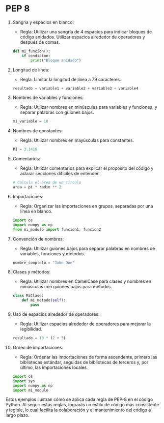 # PEP 8

1. Sangría y espacios en blanco:
   - Regla: Utilizar una sangría de 4 espacios para indicar bloques de código anidados. Utilizar espacios alrededor de operadores y después de comas.
   ```python
   def mi_funcion():
       if condicion:
           print("Bloque anidado")
   ```

2. Longitud de línea:
   - Regla: Limitar la longitud de línea a 79 caracteres.
   ```python
   resultado = variable1 + variable2 + variable3 + variable4
   ```

3. Nombres de variables y funciones:
   - Regla: Utilizar nombres en minúsculas para variables y funciones, y separar palabras con guiones bajos.
   ```python
   mi_variable = 10
   ```

4. Nombres de constantes:
   - Regla: Utilizar nombres en mayúsculas para constantes.
   ```python
   PI = 3.1416
   ```

5. Comentarios:
   - Regla: Utilizar comentarios para explicar el propósito del código y aclarar secciones difíciles de entender.
   ```python
   # Calcula el área de un círculo
   area = pi * radio ** 2
   ```

6. Importaciones:
   - Regla: Organizar las importaciones en grupos, separadas por una línea en blanco.
   ```python
   import os
   import numpy as np
   from mi_modulo import funcion1, funcion2
   ```

7. Convención de nombres:
   - Regla: Utilizar guiones bajos para separar palabras en nombres de variables, funciones y métodos.
   ```python
   nombre_completo = "John Doe"
   ```

8. Clases y métodos:
   - Regla: Utilizar nombres en CamelCase para clases y nombres en minúsculas con guiones bajos para métodos.
   ```python
   class MiClase:
       def mi_metodo(self):
           pass
   ```

9. Uso de espacios alrededor de operadores:
   - Regla: Utilizar espacios alrededor de operadores para mejorar la legibilidad.
   ```python
   resultado = 10 * (2 + 3)
   ```

10. Orden de importaciones:
    - Regla: Ordenar las importaciones de forma ascendente, primero las bibliotecas estándar, seguidas de bibliotecas de terceros y, por último, las importaciones locales.
    ```python
    import os
    import sys
    import numpy as np
    import mi_modulo
    ```

Estos ejemplos ilustran cómo se aplica cada regla de PEP-8 en el código Python. Al seguir estas reglas, lograrás un estilo de código más consistente y legible, lo cual facilita la colaboración y el mantenimiento del código a largo plazo.